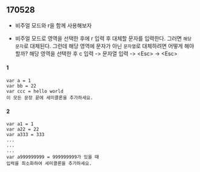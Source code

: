 ## 170528
- 비주얼 모드와 r을 함께 사용해보자

- 비주얼 모드로 영역을 선택한 후에 r 입력 후 대체할 문자를 입력한다.
  그러면 `해당 문자`로 대체된다.
  그런데 해당 영역에 문자가 아닌 `문자열`로 대체하려면 어떻게 해야할까?
  해당 영역을 선택한 후 c 입력 -> 문자열 입력 -> \<Esc\> -> \<Esc\>
  
#### 1
```
var a = 1
var bb = 22
var ccc = hello world
이 모든 문장 끝에 세미콜론을 추가하세요.
```
#### 2
```
var a1 = 1
var a22 = 22
var a333 = 333
...
...
...
var a999999999 = 999999999가 있을 때
입력을 최소화하여 세미콜론을 추가하세요.

```
